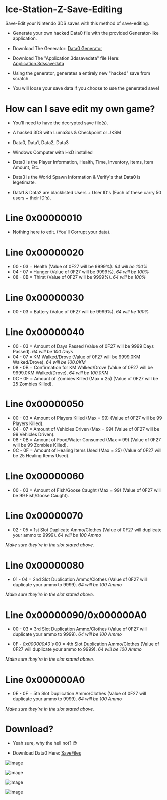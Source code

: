 # Ice-Station-Z-Save-Editing
Save-Edit your Nintendo 3DS saves with this method of save-editing.

- Generate your own hacked Data0 file with the provided Generator-like application.

- Download The Generator: [Data0 Generator](https://github.com/Cracko298/Ice-Station-Z-Save-Editing/files/7967382/Data0.Generator.zip)

- Download The "Application.3dssavedata" file Here: [Application.3dssavedata](https://github.com/Cracko298/Ice-Station-Z-Save-Editing/blob/main/Application.3dssavedata)

- Using the generator, generates a entirely new "hacked" save from scratch.

- You will loose your save data if you choose to use the generated save!

# How can I save edit my own game?

- You'll need to have the decrypted save file(s).

- A hacked 3DS with Luma3ds & Checkpoint or JKSM

- Data0, Data1, Data2, Data3

- Windows Computer with HxD installed

- Data0 is the Player Information, Health, Time, Inventory, Items, Item Amount, Etc.

- Data3 is the World Spawn Information & Verify's that Data0 is legetimate.

- Data1 & Data2 are blacklisted Users + User ID's (Each of these carry 50 users + their ID's).

# Line 0x00000010

- Nothing here to edit. (You'll Corrupt your data).

# Line 0x00000020 

- 00 - 03 = Health (Value of 0F27 will be 9999%). *64 will be 100%*
- 04 - 07 = Hunger (Value of 0F27 will be 9999%). *64 will be 100%*
- 08 - 0B = Thirst (Value of 0F27 will be 9999%). *64 will be 100%*

# Line 0x00000030

- 00 - 03 = Battery (Value of 0F27 will be 9999%). *64 will be 100%*

# Line 0x00000040

- 00 - 03 = Amount of Days Passed (Value of 0F27 will be 9999 Days Passed). *64 will be 100 Days*
- 04 - 07 = KM Walked/Drove (Value of 0F27 will be 9999.0KM Walked/Drove). *64 will be 100.0KM*
- 08 - 0B = Confirmation for KM Walked/Drove (Value of 0F27 will be 9999.0KM Walked/Drove). *64 will be 100.0KM*
- 0C - 0F = Amount of Zombies Killed (Max = 25) (Value of 0F27 will be 25 Zombies Killed).

# Line 0x00000050

- 00 - 03 = Amount of Players Killed (Max = 99) (Value of 0F27 will be 99 Players Killed).
- 04 - 07 = Amount of Vehicles Driven (Max = 99) (Value of 0F27 will be 99 Vehicles Driven).
- 08 - 0B = Amount of Food/Water Consumed (Max = 99) (Value of 0F27 will be 99 Zombies Killed).
- 0C - 0F = Amount of Healing Items Used (Max = 25) (Value of 0F27 will be 25 Healing Items Used).

# Line 0x00000060

- 00 - 03 = Amount of Fish/Goose Caught (Max = 99) (Value of 0F27 will be 99 Fish/Goose Caught).

# Line 0x00000070

- 02 - 05 = 1st Slot Duplicate Ammo/Clothes (Value of 0F27 will duplicate your ammo to 9999). *64 will be 100 Ammo*

*Make sure they're in the slot stated above.*

# Line 0x00000080

- 01 - 04 = 2nd Slot Duplication Ammo/Clothes (Value of 0F27 will duplicate your ammo to 9999). *64 will be 100 Ammo*

*Make sure they're in the slot stated above.*

# Line 0x00000090/0x000000A0

- 00 - 03 = 3rd Slot Duplication Ammo/Clothes (Value of 0F27 will duplicate your ammo to 9999). *64 will be 100 Ammo*

- 0F - *0x000000A0's* 00 = 4th Slot Duplication Ammo/Clothes (Value of 0F27 will duplicate your ammo to 9999). *64 will be 100 Ammo*

*Make sure they're in the slot stated above.*

# Line 0x000000A0

- 0E - 0F = 5th Slot Duplication Ammo/Clothes (Value of 0F27 will duplicate your ammo to 9999). *64 will be 100 Ammo*

*Make sure they're in the slot stated above.*

# Download?

- Yeah sure, why the hell not? 😉

- Download Data0 Here: [SaveFiles](https://github.com/Cracko298/ISZ-3DS-Save-File-Editing/files/7966812/Data1.zip)

![image](https://user-images.githubusercontent.com/78656905/151711924-8e7bc222-6653-4c08-a491-f9b1c88baf05.png)

![image](https://user-images.githubusercontent.com/78656905/151711937-52de977e-823b-436e-b31f-6b6c1a885459.png)

![image](https://user-images.githubusercontent.com/78656905/151719058-a35680f9-5964-45e9-aca4-24c0a4f2d750.png)

![image](https://user-images.githubusercontent.com/78656905/151719075-3059d8c8-dbf4-4a18-b015-0b8f97c27833.png)
